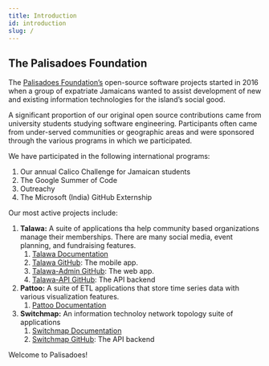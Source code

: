 ```yaml
---
title: Introduction
id: introduction
slug: /
---
```


## The Palisadoes Foundation

The [Palisadoes Foundation’s](https://www.palisadoes.org) open-source software projects started in 2016 when a group of expatriate Jamaicans wanted to assist development of new and existing information technologies for the island’s social good.

A significant proportion of our original open source contributions came from university students studying software engineering. Participants often came from under-served communities or geographic areas and were sponsored through the various programs in which we participated.

We have participated in the following international programs:

1. Our annual Calico Challenge for Jamaican students
1. The Google Summer of Code
1. Outreachy
1. The Microsoft (India) GitHub Externship

Our most active projects include:

1. **Talawa:** A suite of applications tha help community based organizations manage their memberships. There are many social media, event planning, and fundraising features.
   1. [Talawa Documentation](https://docs.talawa.io/)
   1. [Talawa GitHub](https://github.com/PalisadoesFoundation/talawa): The mobile app.
   1. [Talawa-Admin GitHub](https://github.com/PalisadoesFoundation/talawa-admin): The web app.
   1. [Talawa-API GitHub](https://github.com/PalisadoesFoundation/talawa-api): The API backend
1. **Pattoo:** A suite of ETL applications that store time series data with various visualization features.
   1. [Pattoo Documentation](https://pattoo.readthedocs.io/en/latest/)
1. **Switchmap:** An information technoloy network topology suite of applications
   1. [Switchmap Documentation](https://switchmap-ng.readthedocs.io/en/latest/)
   1. [Switchmap GitHub](https://github.com/PalisadoesFoundation/switchmap-ng): The API backend

Welcome to Palisadoes!
